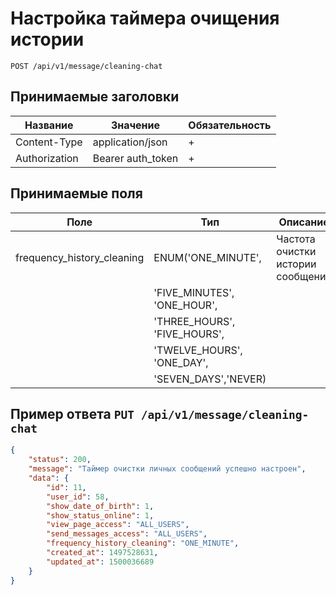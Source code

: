 Настройка таймера очищения истории
==========================================

`POST /api/v1/message/cleaning-chat`

## Принимаемые заголовки

| Название           | Значение             | Обязательность |
|--------------------|----------------------|----------------|
| Content-Type       | application/json     | +              |
| Authorization      | Bearer auth_token    | +              |

## Принимаемые поля

| Поле                       | Тип                             | Описание                             | Обязательность |
|----------------------------|---------------------------------|--------------------------------------|----------------|
| frequency_history_cleaning | ENUM('ONE_MINUTE',              | Частота очистки истории сообщений    | +              |
|                            |    'FIVE_MINUTES', 'ONE_HOUR',  |                                      |                |
|                            |    'THREE_HOURS', 'FIVE_HOURS', |                                      |                |
|                            |    'TWELVE_HOURS', 'ONE_DAY',   |                                      |                |
|                            |    'SEVEN_DAYS','NEVER)         |                                      |                |

Пример ответа `PUT /api/v1/message/cleaning-chat`
-------------------------------------------------

```json
{
    "status": 200,
    "message": "Таймер очистки личных сообщений успешно настроен",
    "data": {
        "id": 11,
        "user_id": 58,
        "show_date_of_birth": 1,
        "show_status_online": 1,
        "view_page_access": "ALL_USERS",
        "send_messages_access": "ALL_USERS",
        "frequency_history_cleaning": "ONE_MINUTE",
        "created_at": 1497528631,
        "updated_at": 1500036689
    }
}
```